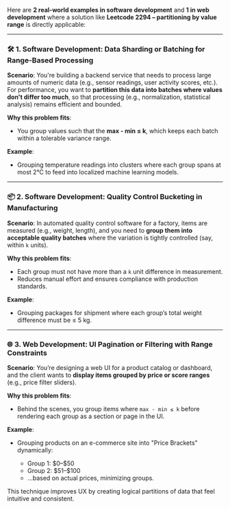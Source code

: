 Here are **2 real-world examples in software development** and **1 in web development** where a solution like **Leetcode 2294 – partitioning by value range** is directly applicable:

---

### 🛠 1. Software Development: **Data Sharding or Batching for Range-Based Processing**

**Scenario**: You're building a backend service that needs to process large amounts of numeric data (e.g., sensor readings, user activity scores, etc.). For performance, you want to **partition this data into batches where values don't differ too much**, so that processing (e.g., normalization, statistical analysis) remains efficient and bounded.

**Why this problem fits**:

* You group values such that the **max - min ≤ k**, which keeps each batch within a tolerable variance range.

**Example**:

* Grouping temperature readings into clusters where each group spans at most 2°C to feed into localized machine learning models.

---

### 📦 2. Software Development: **Quality Control Bucketing in Manufacturing**

**Scenario**: In automated quality control software for a factory, items are measured (e.g., weight, length), and you need to **group them into acceptable quality batches** where the variation is tightly controlled (say, within `k` units).

**Why this problem fits**:

* Each group must not have more than a `k` unit difference in measurement.
* Reduces manual effort and ensures compliance with production standards.

**Example**:

* Grouping packages for shipment where each group’s total weight difference must be ≤ 5 kg.

---

### 🌐 3. Web Development: **UI Pagination or Filtering with Range Constraints**

**Scenario**: You’re designing a web UI for a product catalog or dashboard, and the client wants to **display items grouped by price or score ranges** (e.g., price filter sliders).

**Why this problem fits**:

* Behind the scenes, you group items where `max - min ≤ k` before rendering each group as a section or page in the UI.

**Example**:

* Grouping products on an e-commerce site into "Price Brackets" dynamically:

  * Group 1: \$0–\$50
  * Group 2: \$51–\$100
  * ...based on actual prices, minimizing groups.

This technique improves UX by creating logical partitions of data that feel intuitive and consistent.
